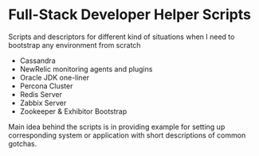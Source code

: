 Full-Stack Developer Helper Scripts
=========

Scripts and descriptors for different kind of situations when I need to bootstrap any environment from scratch

* Cassandra
* NewRelic monitoring agents and plugins
* Oracle JDK one-liner
* Percona Cluster
* Redis Server
* Zabbix Server
* Zookeeper & Exhibitor Bootstrap

Main idea behind the scripts is in providing example for setting up corresponding system or application with short descriptions of common gotchas.
